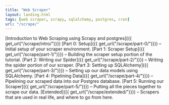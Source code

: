 ```yaml
---
title: "Web Scraper"
layout: landing.html
tags: [web scraper, scrapy, sqlalchemy, postgres, cron]
url: "/scrape/"
---
```



[Introduction to Web Scraping using Scrapy and postgres]({{ get_url("/scrape/intro/")}})
[Part 0: Setup]({{ get_url("/scrape/part-0/")}}) – Initial setup of your scraper environment.
[Part 1: Scraper Setup]({{ get_url("/scrape/part-1/")}}) – Building the scraper setup portion of the tutorial.
[Part 2: Writing our Spider]({{ get_url("/scrape/part-2/")}}) – Writing the spider portion of our scraper.
[Part 3: Setting up SQLAlchemy]({{ get_url("/scrape/part-3/")}}) – Setting up our data models using SQLAlchemy.
[Part 4: Pipelining Data]({{ get_url("/scrape/part-4/")}}) – Pipelining our scraped data into our Postgres database.
[Part 5: Running our Scraper]({{ get_url("/scrape/part-5/")}}) – Putting all the pieces together to scrape our data.
[Extended]({{ get_url("/scrape/extended/")}}) – Scrapers that are used in real life, and where to go from here.